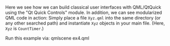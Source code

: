 Here we see how we can build classical user interfaces with
QML/QtQuick using the "Qt Quick Controls" module. In addition,
we can see modularized QML code in action: Simply place a file
`Xyz.qml` into the same directory (or any other searched path)
and instantiate `Xyz` objects in your main file. (Here, `Xyz`
is `CountTimer`.)

Run this example via:
    qmlscene ex4.qml
